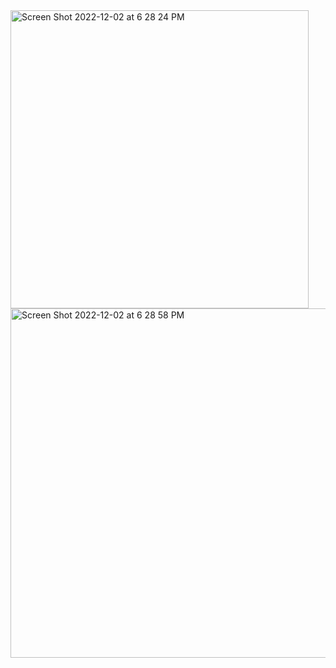 <img width="477" alt="Screen Shot 2022-12-02 at 6 28 24 PM" src="https://user-images.githubusercontent.com/98800997/205406840-85489b6c-c379-4101-8b43-bdb6db8fcd8e.png">

<img width="559" alt="Screen Shot 2022-12-02 at 6 28 58 PM" src="https://user-images.githubusercontent.com/98800997/205406967-303ffcc9-1d95-4790-8f1a-7bbe525c6d2c.png">

